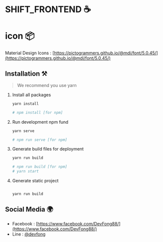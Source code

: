 # SHIFT_FRONTEND ☕

# icon 📦


Material Design Icons : [https://pictogrammers.github.io/@mdi/font/5.0.45/](https://pictogrammers.github.io/@mdi/font/5.0.45/)


## Installation ⚒️

> We recommend you use yarn

1. Install all packages

   ```bash
   yarn install

   # npm install [for npm]
   ```

2. Run development npm fund

   ```bash
   yarn serve

   # npm run serve [for npm]
   ```

3. Generate build files for deployment

   ```bash
   yarn run build

   # npm run build [for npm]
   # yarn start
   ```

4. Generate static project

   ```generate

   yarn run build

   ```


## Social Media 🌍

- Facebook : [https://www.facebook.com/DevFong88/](https://www.facebook.com/DevFong88/)
- Line : [@devfong ](@devfong)
